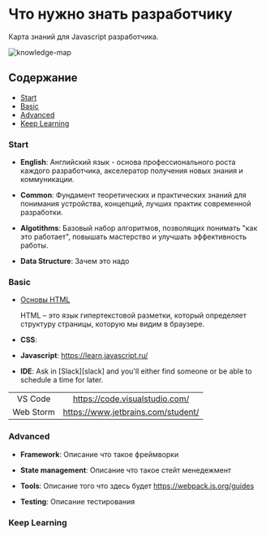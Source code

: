 # Что нужно знать разработчику

Карта знаний для Javascript разработчика.

![knowledge-map]

## Содержание

* [Start](#start)
* [Basic](#basic)
* [Advanced](#advanced)
* [Keep Learning](#keep-learning)

### Start

* **English**: 
   Английский язык - основа профессионального роста каждого разработчика, акселератор получения новых знания и коммуникации.
   
* **Common**: 
   Фундамент теоретических и практических знаний для понимания устройства, концепций, лучших практик современной разработки.
   
* **Algotithms**: 
   Базовый набор алгоритмов, позволящих понимать "как это работает", повышать мастерство и улучшать эффективность работы. 

* **Data Structure**: Зачем это надо

### Basic

* [Основы HTML](./topics/basis/html-basic.md) 

   HTML – это язык гипертекстовой разметки, который определяет структуру страницы, которую мы видим в браузере.

* **CSS**: 
* **Javascript**: 
https://learn.javascript.ru/

* **IDE**: Ask in [Slack][slack] and you'll either find someone or be able to schedule a time for later.

|                        |                                             |
| :--------------------: | :-----------------------------------------: |
|        VS Code       |       https://code.visualstudio.com/        |
|       Web Storm      | https://www.jetbrains.com/student/          |


### Advanced

* **Framework**: Описание что такое фреймворки
* **State management**: Описание что такое стейт менедежмент
* **Tools**: Описание того что здесь будет
https://webpack.js.org/guides

* **Testing**: Описание тестирования


### Keep Learning

[knowledge-map]: https://github.com/js-machine/dashboard/blob/master/topics/basis/%D0%A7%D1%82%D0%BE%20%D0%BD%D1%83%D0%B6%D0%BD%D0%BE%20%D0%B7%D0%BD%D0%B0%D1%82%D1%8C%20%D1%80%D0%B0%D0%B7%D1%80%D0%B0%D0%B1%D0%BE%D1%82%D1%87%D0%B8%D0%BA%D1%83.png
